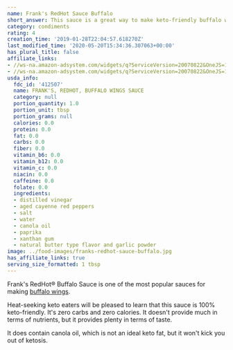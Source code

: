 ```yaml
---
name: Frank's RedHot Sauce Buffalo
short_answer: This sauce is a great way to make keto-friendly buffalo wings.
category: condiments
rating: 4
creation_time: '2019-01-28T22:04:57.618270Z'
last_modified_time: '2020-05-20T15:34:36.307063+00:00'
has_plural_title: false
affiliate_links:
- //ws-na.amazon-adsystem.com/widgets/q?ServiceVersion=20070822&OneJS=1&Operation=GetAdHtml&MarketPlace=US&source=ss&ref=as_ss_li_til&ad_type=product_link&tracking_id=isitketo-20&language=en_US&marketplace=amazon&region=US&placement=B0163SXTQO&asins=B0163SXTQO&linkId=e44eafc11c130e7f492ea0ba4716dba3&show_border=true&link_opens_in_new_window=true
- //ws-na.amazon-adsystem.com/widgets/q?ServiceVersion=20070822&OneJS=1&Operation=GetAdHtml&MarketPlace=US&source=ss&ref=as_ss_li_til&ad_type=product_link&tracking_id=isitketo-20&language=en_US&marketplace=amazon&region=US&placement=B000PEFNGW&asins=B000PEFNGW&linkId=f884b4656238f1201aa29250989cca82&show_border=true&link_opens_in_new_window=true
usda_info:
  fdc_id: '412507'
  name: FRANK'S, REDHOT, BUFFALO WINGS SAUCE
  category: null
  portion_quantity: 1.0
  portion_unit: tbsp
  portion_grams: null
  calories: 0.0
  protein: 0.0
  fat: 0.0
  carbs: 0.0
  fiber: 0.0
  vitamin_b6: 0.0
  vitamin_b12: 0.0
  vitamin_c: 0.0
  niacin: 0.0
  caffeine: 0.0
  folate: 0.0
  ingredients:
  - distilled vinegar
  - aged cayenne red peppers
  - salt
  - water
  - canola oil
  - paprika
  - xanthan gum
  - natural butter type flavor and garlic powder
image: ../food-images/franks-redhot-sauce-buffalo.jpg
has_affiliate_links: true
serving_size_formatted: 1 tbsp
---
```

Frank's RedHot® Buffalo Sauce is one of the most popular sauces for making [buffalo wings](/buffalo-wings).

Heat-seeking keto eaters will be pleased to learn that this sauce is 100% keto-friendly. It's zero carbs and zero calories. It doesn't provide much in terms of nutrients, but it provides plenty in terms of taste.

It does contain canola oil, which is not an ideal keto fat, but it won't kick you out of ketosis.

